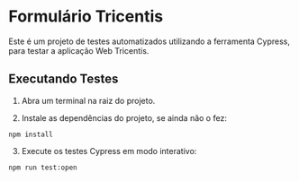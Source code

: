 # Formulário Tricentis

Este é um projeto de testes automatizados utilizando a ferramenta Cypress, para testar a aplicação Web Tricentis.

## Executando Testes

1. Abra um terminal na raiz do projeto.

2. Instale as dependências do projeto, se ainda não o fez:

```
npm install
```

3. Execute os testes Cypress em modo interativo:

```
npm run test:open
```
